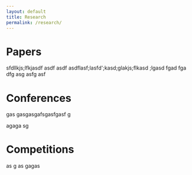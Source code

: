 ```yaml
---
layout: default
title: Research
permalink: /research/
---
```


# Papers
sfdllkjs;lfkjasdf
asdf
asdf
asdflasf;lasfd';kasd;glakjs;flkasd
;lgasd
fgad
fga
dfg
asg
asfg
asf

# Conferences
gas
gasgasgafsgasfgasf
g

agaga
sg

# Competitions

as
g
as
gagas